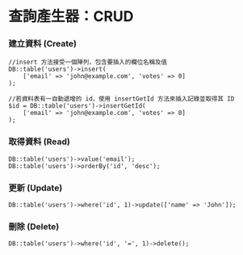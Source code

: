 # 查詢產生器：CRUD

### 建立資料 \(Create\)

```
//insert 方法接受一個陣列，包含要插入的欄位名稱及值
DB::table('users')->insert(
    ['email' => 'john@example.com', 'votes' => 0]
);

//若資料表有一自動遞增的 id，使用 insertGetId 方法來插入記錄並取得其 ID
$id = DB::table('users')->insertGetId(
    ['email' => 'john@example.com', 'votes' => 0]
);
```

### 取得資料 \(Read\)

```
DB::table('users')->value('email');
DB::table('users')->orderBy('id', 'desc');
```

### 更新 \(Update\)

```
DB::table('users')->where('id', 1)->update(['name' => 'John']);
```

### 刪除 \(Delete\)

```
DB::table('users')->where('id', '=', 1)->delete();
```



